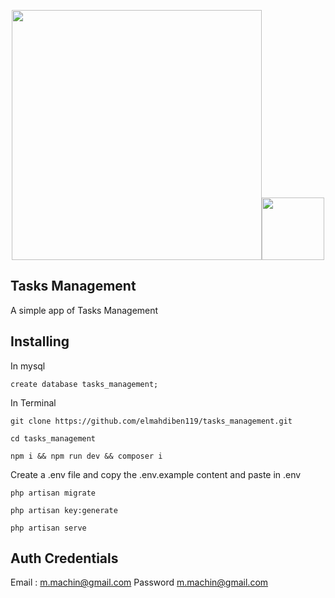 <p align="center"><a href="https://laravel.com" target="_blank"><img src="https://raw.githubusercontent.com/laravel/art/master/logo-lockup/5%20SVG/2%20CMYK/1%20Full%20Color/laravel-logolockup-cmyk-red.svg" width="400"></a><a href="https://vuejs.org/" target="_blank"><img src="https://vuejs.org/images/logo.png" width="100"></a></p>


## Tasks Management
A simple app of Tasks Management

## Installing
In mysql
```
create database tasks_management;
```
In Terminal
```
git clone https://github.com/elmahdiben119/tasks_management.git
```
```
cd tasks_management
```
```
npm i && npm run dev && composer i
```
Create a .env file and copy the .env.example content and paste in .env
```
php artisan migrate
```
```
php artisan key:generate 
```
```
php artisan serve
```
## Auth Credentials
Email :
m.machin@gmail.com
Password
m.machin@gmail.com
